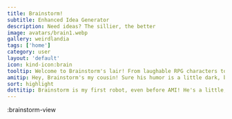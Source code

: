 ```yaml
---
title: Brainstorm!
subtitle: Enhanced Idea Generator
description: Need ideas? The sillier, the better
image: avatars/brain1.webp
gallery: weirdlandia
tags: ['home']
category: user
layout: 'default'
icon: kind-icon:brain
tooltip: Welcome to Brainstorm's lair! From laughable RPG characters to unfortunate date ideas, Brainstorm creates the concept and the example.
amitip: Hey, Brainstorm's my cousin! Sure his humor is a little dark, but I'm a multifaceted hivemind built to save the world, he's a brain in a jar making silly lists. It colors one's perspective. 🦋🤖😂
sort: highlight
dottitip: Brainstorm is my first robot, even before AMI! He's a little, well, let's just say we love him a lot.
---
```


:brainstorm-view
